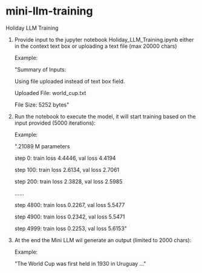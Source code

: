 # mini-llm-training
Holiday LLM Training

1. Provide input to the jupyter notebook Holiday_LLM_Training.ipynb either in the context text box or uploading a text file (max 20000 chars)
   
   Example:

   "Summary of Inputs:

   Using file uploaded instead of text box field.

   Uploaded File: world_cup.txt

   File Size: 5252 bytes"

   
3. Run the notebook to execute the model, it will start training based on the input provided (5000 iterations):

   Example:

   ".21089 M parameters
   
   step 0: train loss 4.4446, val loss 4.4194
   
   step 100: train loss 2.6134, val loss 2.7061
   
   step 200: train loss 2.3828, val loss 2.5985
   
   ......
   
   step 4800: train loss 0.2267, val loss 5.5477
   
   step 4900: train loss 0.2342, val loss 5.5471
   
   step 4999: train loss 0.2253, val loss 5.6153"

4. At the end the Mini LLM wil generate an output (limited to 2000 chars):

   Example:
   
   "The  World Cup was first held in 1930 in Uruguay ..."
